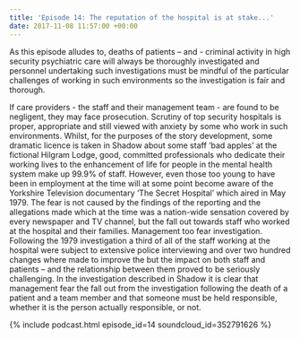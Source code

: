 ```yaml
---
title: 'Episode 14: The reputation of the hospital is at stake...'
date: 2017-11-08 11:57:00 +00:00
---
```


As this episode alludes to, deaths of patients – and - criminal activity in high security psychiatric care will always be thoroughly investigated and personnel undertaking such investigations must be mindful of the particular challenges of working in such environments so the investigation is fair and thorough. 

If care providers - the staff and their management team - are found to be negligent, they may face prosecution. Scrutiny of top security hospitals is proper, appropriate and still viewed with anxiety by some who work in such environments. Whilst, for the purposes of the story development, some dramatic licence is taken in Shadow about some staff ‘bad apples’ at the fictional Hilgram Lodge, good, committed professionals who dedicate their working lives to the enhancement of life for people in the mental health system make up 99.9% of staff. However, even those too young to have been in employment at the time will at some point become aware of the Yorkshire Television documentary ‘The Secret Hospital’ which aired in May 1979. The fear is not caused by the findings of the reporting and the allegations made which at the time was a nation-wide sensation covered by every newspaper and TV channel, but the fall out towards staff who worked at the hospital and their families. Management too fear investigation. Following the 1979 investigation a third of all of the staff working at the hospital were subject to extensive police interviewing and over two hundred changes where made to improve the but the impact on both staff and patients – and the relationship between them proved to be seriously challenging. In the investigation described in Shadow it is clear that management fear the fall out from the investigation following the death of a patient and a team member and that someone must be held responsible, whether it is the person actually responsible, or not.

{% include podcast.html episode_id=14 soundcloud_id=352791626 %}
